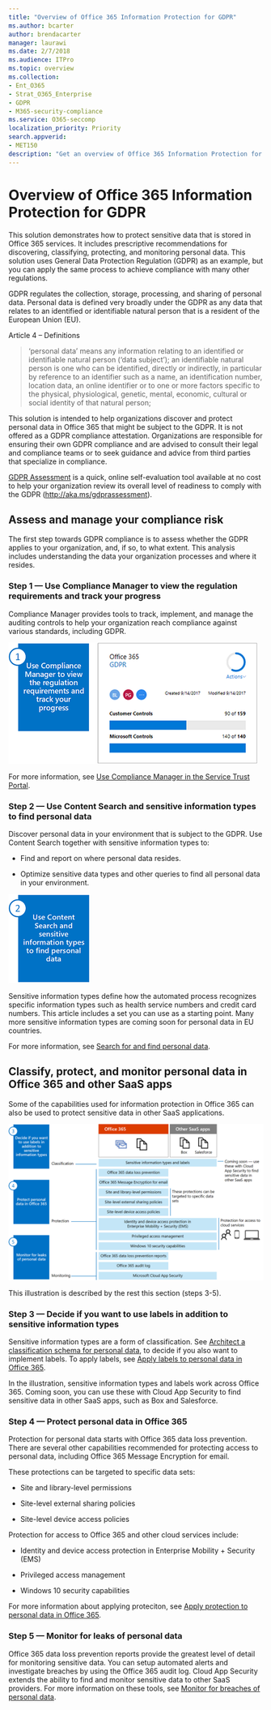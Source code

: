 ```yaml
---
title: "Overview of Office 365 Information Protection for GDPR"
ms.author: bcarter
author: brendacarter
manager: laurawi
ms.date: 2/7/2018
ms.audience: ITPro
ms.topic: overview
ms.collection: 
- Ent_O365
- Strat_O365_Enterprise
- GDPR
- M365-security-compliance
ms.service: O365-seccomp
localization_priority: Priority
search.appverid:
- MET150
description: "Get an overview of Office 365 Information Protection for GDPR. Learn how to discover, classify, protect, adn monitor personal data."
---
```

# Overview of Office 365 Information Protection for GDPR

This solution demonstrates how to protect sensitive data that is stored in Office 365 services. It includes prescriptive recommendations for discovering, classifying, protecting, and monitoring personal data. This solution uses General Data Protection Regulation (GDPR) as an example, but you can apply the same process to achieve compliance with many other regulations.

GDPR regulates the collection, storage, processing, and sharing of personal data. Personal data is defined very broadly under the GDPR as any data that relates to an identified or identifiable natural person that is a resident of the European Union (EU).

Article 4 – Definitions

> ‘personal data’ means any information relating to an identified or identifiable natural person (‘data subject’); an identifiable natural person is one who can be identified, directly or indirectly, in particular by reference to an identifier such as a name, an identification number, location data, an online identifier or to one or more factors specific to the physical, physiological, genetic, mental, economic, cultural or social identity of that natural person;

This solution is intended to help organizations discover and protect personal data in Office 365 that might be subject to the GDPR. It is not offered as a GDPR compliance attestation. Organizations are responsible for ensuring their own GDPR compliance and are advised to consult their legal and compliance teams or to seek guidance and advice from third parties that specialize in compliance.

[GDPR Assessment](https://assessment.microsoft.com/gdpr-compliance) is a quick, online self-evaluation tool available at no cost to help your organization review its overall level of readiness to comply with the GDPR (<http://aka.ms/gdprassessment>).

## Assess and manage your compliance risk

The first step towards GDPR compliance is to assess whether the GDPR applies to your organization, and, if so, to what extent. This analysis includes understanding the data your organization processes and where it resides.

### Step 1 — Use Compliance Manager to view the regulation requirements and track your progress

Compliance Manager provides tools to track, implement, and manage the auditing controls to help your organization reach compliance against various standards, including GDPR.

![Use Compliance Manager to view requirements and track progress](Media/Overview-image1.png)

For more information, see [Use Compliance Manager in the Service Trust Portal](https://support.office.com/en-us/article/Use-Compliance-Manager-in-the-Service-Trust-Portal-Preview-5756d342-5af9-4496-82e8-4dd50fa39942). 

### Step 2 — Use Content Search and sensitive information types to find personal data 

Discover personal data in your environment that is subject to the GDPR. Use Content Search together with sensitive information types to:

-   Find and report on where personal data resides.

-   Optimize sensitive data types and other queries to find all personal data in your environment.

![Use Content Search and sensitive info types to find personal data](Media/Overview-image2.png)

Sensitive information types define how the automated process recognizes specific information types such as health service numbers and credit card numbers. This article includes a set you can use as a starting point. Many more sensitive information types are coming soon for personal data in EU countries.

For more information, see [Search for and find personal data](search-for-and-find-personal-data.md). 

## Classify, protect, and monitor personal data in Office 365 and other SaaS apps

Some of the capabilities used for information protection in Office 365 can also be used to protect sensitive data in other SaaS applications.

![Classify, protect, and monitor personal data](Media/Overview-image3.png)

This illustration is described by the rest this section (steps 3-5).

### Step 3 — Decide if you want to use labels in addition to sensitive information types

Sensitive information types are a form of classification. See [Architect a classification schema for personal data](architect-a-classification-schema-for-personal-data.md), to decide if you also want to implement labels. To apply labels, see [Apply labels to personal data in Office 365](apply-labels-to-personal-data-in-office-365.md).

In the illustration, sensitive information types and labels work across Office 365. Coming soon, you can use these with Cloud App Security to find sensitive data in other SaaS apps, such as Box and Salesforce.

### Step 4 — Protect personal data in Office 365 

Protection for personal data starts with Office 365 data loss prevention. There are several other capabilities recommended for protecting access to personal data, including Office 365 Message Encryption for email.

These protections can be targeted to specific data sets:

-   Site and library-level permissions

-   Site-level external sharing policies

-   Site-level device access policies

Protection for access to Office 365 and other cloud services include:

-   Identity and device access protection in Enterprise Mobility + Security (EMS)

-   Privileged access management

-   Windows 10 security capabilities

For more information about applying proteciton, see [Apply protection to personal data in Office 365](apply-protection-to-personal-data-in-office-365.md).

### Step 5 — Monitor for leaks of personal data

Office 365 data loss prevention reports provide the greatest level of detail for monitoring sensitive data. You can setup automated alerts and investigate breaches by using the Office 365 audit log. Cloud App Security extends the ability to find and monitor sensitive data to other SaaS providers. For more information on these tools, see [Monitor for breaches of personal data](monitor-for-leaks-of-personal-data.md).
